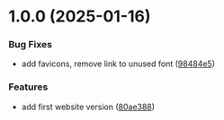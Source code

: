 # 1.0.0 (2025-01-16)


### Bug Fixes

* add favicons, remove link to unused font ([98484e5](https://github.com/cake-lier/aster-website/commit/98484e5b01a3d897f00fa929f8076fa8ff2ac383))


### Features

* add first website version ([80ae388](https://github.com/cake-lier/aster-website/commit/80ae3882dae34d70b64d508abb77c9346eb4675f))
